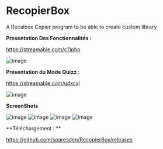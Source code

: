 # RecopierBox
A Recalbox Copier program to be able to create custom library

**Presentation Des Fonctionnalités :**

https://streamable.com/c11pho

![image](https://user-images.githubusercontent.com/54243866/99268623-b3c70e00-2825-11eb-95ee-389d7bde9db8.png)


**Presentation du Mode Quizz :**

https://streamable.com/udxcxl

![image](https://user-images.githubusercontent.com/54243866/99838075-daa87b80-2b68-11eb-8be7-03edba060ef5.png)

**ScreenShots**

![image](https://user-images.githubusercontent.com/54243866/99268270-38655c80-2825-11eb-89e9-d3cd9b548c70.png)
![image](https://user-images.githubusercontent.com/54243866/99268284-3bf8e380-2825-11eb-90c9-852a3fd53d76.png)
![image](https://user-images.githubusercontent.com/54243866/99838735-e0eb2780-2b69-11eb-97fa-ff096c9005af.png)
![image](https://user-images.githubusercontent.com/54243866/99838403-615d5880-2b69-11eb-9feb-8e8c09c973ea.png)

**Téléchargement : **

https://github.com/soaresden/RecopierBox/releases
